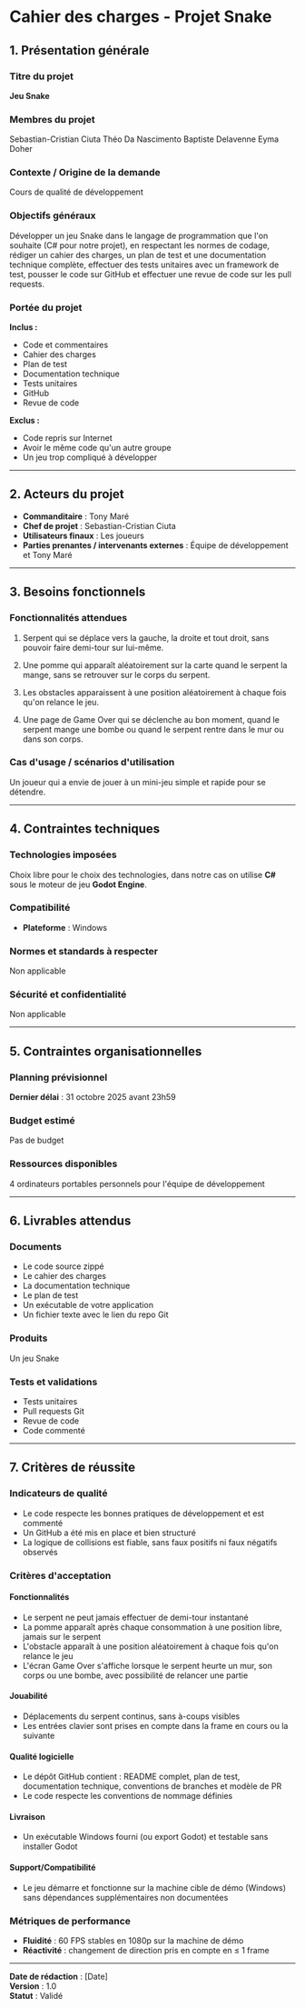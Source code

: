 # Cahier des charges - Projet Snake

## 1. Présentation générale

### Titre du projet
**Jeu Snake**

### Membres du projet

Sebastian-Cristian Ciuta
Théo Da Nascimento
Baptiste Delavenne
Eyma Doher

### Contexte / Origine de la demande
Cours de qualité de développement

### Objectifs généraux
Développer un jeu Snake dans le langage de programmation que l'on souhaite (C# pour notre projet), en respectant les normes de codage, rédiger un cahier des charges, un plan de test et une documentation technique complète, effectuer des tests unitaires avec un framework de test, pousser le code sur GitHub et effectuer une revue de code sur les pull requests.

### Portée du projet

**Inclus :**
- Code et commentaires
- Cahier des charges
- Plan de test
- Documentation technique
- Tests unitaires
- GitHub
- Revue de code

**Exclus :**
- Code repris sur Internet
- Avoir le même code qu'un autre groupe
- Un jeu trop compliqué à développer

---

## 2. Acteurs du projet

- **Commanditaire** : Tony Maré
- **Chef de projet** : Sebastian-Cristian Ciuta
- **Utilisateurs finaux** : Les joueurs
- **Parties prenantes / intervenants externes** : Équipe de développement et Tony Maré

---

## 3. Besoins fonctionnels

### Fonctionnalités attendues

1. Serpent qui se déplace vers la gauche, la droite et tout droit, sans pouvoir faire demi-tour sur lui-même.

2. Une pomme qui apparaît aléatoirement sur la carte quand le serpent la mange, sans se retrouver sur le corps du serpent.

3. Les obstacles apparaissent à une position aléatoirement à chaque fois qu'on relance le jeu.

4. Une page de Game Over qui se déclenche au bon moment, quand le serpent mange une bombe ou quand le serpent rentre dans le mur ou dans son corps.

### Cas d'usage / scénarios d'utilisation
Un joueur qui a envie de jouer à un mini-jeu simple et rapide pour se détendre.

---

## 4. Contraintes techniques

### Technologies imposées
Choix libre pour le choix des technologies, dans notre cas on utilise **C#** sous le moteur de jeu **Godot Engine**.

### Compatibilité
- **Plateforme** : Windows

### Normes et standards à respecter
Non applicable

### Sécurité et confidentialité
Non applicable

---

## 5. Contraintes organisationnelles

### Planning prévisionnel
**Dernier délai** : 31 octobre 2025 avant 23h59

### Budget estimé
Pas de budget

### Ressources disponibles
4 ordinateurs portables personnels pour l'équipe de développement

---

## 6. Livrables attendus

### Documents
- Le code source zippé
- Le cahier des charges
- La documentation technique
- Le plan de test
- Un exécutable de votre application
- Un fichier texte avec le lien du repo Git

### Produits
Un jeu Snake

### Tests et validations
- Tests unitaires
- Pull requests Git
- Revue de code
- Code commenté

---

## 7. Critères de réussite

### Indicateurs de qualité
- Le code respecte les bonnes pratiques de développement et est commenté
- Un GitHub a été mis en place et bien structuré
- La logique de collisions est fiable, sans faux positifs ni faux négatifs observés

### Critères d'acceptation

#### Fonctionnalités
- Le serpent ne peut jamais effectuer de demi-tour instantané
- La pomme apparaît après chaque consommation à une position libre, jamais sur le serpent
- L'obstacle apparaît à une position aléatoirement à chaque fois qu'on relance le jeu
- L'écran Game Over s'affiche lorsque le serpent heurte un mur, son corps ou une bombe, avec possibilité de relancer une partie

#### Jouabilité
- Déplacements du serpent continus, sans à-coups visibles
- Les entrées clavier sont prises en compte dans la frame en cours ou la suivante

#### Qualité logicielle
- Le dépôt GitHub contient : README complet, plan de test, documentation technique, conventions de branches et modèle de PR
- Le code respecte les conventions de nommage définies

#### Livraison
- Un exécutable Windows fourni (ou export Godot) et testable sans installer Godot

#### Support/Compatibilité
- Le jeu démarre et fonctionne sur la machine cible de démo (Windows) sans dépendances supplémentaires non documentées

### Métriques de performance
- **Fluidité** : 60 FPS stables en 1080p sur la machine de démo
- **Réactivité** : changement de direction pris en compte en ≤ 1 frame

---

**Date de rédaction** : [Date]  
**Version** : 1.0  
**Statut** : Validé
